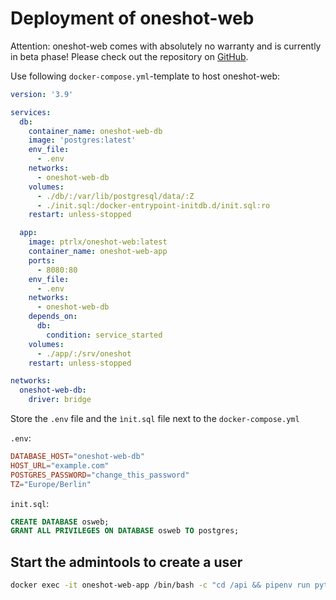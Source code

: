 # Deployment of oneshot-web

Attention: oneshot-web comes with absolutely no warranty and is currently in beta phase! Please check out the repository on [GitHub](https://github.com/ptrLx/oneshot-web).

Use following `docker-compose.yml`-template to host oneshot-web:

```yml
version: '3.9'

services:
  db:
    container_name: oneshot-web-db
    image: 'postgres:latest'
    env_file:
      - .env
    networks:
      - oneshot-web-db
    volumes:
      - ./db/:/var/lib/postgresql/data/:Z
      - ./init.sql:/docker-entrypoint-initdb.d/init.sql:ro
    restart: unless-stopped

  app:
    image: ptrlx/oneshot-web:latest
    container_name: oneshot-web-app
    ports:
      - 8080:80
    env_file:
      - .env
    networks:
      - oneshot-web-db
    depends_on:
      db:
        condition: service_started
    volumes:
      - ./app/:/srv/oneshot
    restart: unless-stopped

networks:
  oneshot-web-db:
    driver: bridge
```

Store the `.env` file and the `ìnit.sql` file next to the `docker-compose.yml`

`.env`:

```conf
DATABASE_HOST="oneshot-web-db"
HOST_URL="example.com"
POSTGRES_PASSWORD="change_this_password"
TZ="Europe/Berlin"
```

`init.sql`:

```sql
CREATE DATABASE osweb;
GRANT ALL PRIVILEGES ON DATABASE osweb TO postgres;
```

## Start the admintools to create a user

```bash
docker exec -it oneshot-web-app /bin/bash -c "cd /api && pipenv run python admintools/main.py"
```
